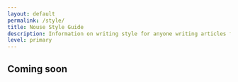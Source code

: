 ```yaml
---
layout: default
permalink: /style/
title: Nouse Style Guide
description: Information on writing style for anyone writing articles for Nouse or Muse
level: primary
---
```


## Coming soon
